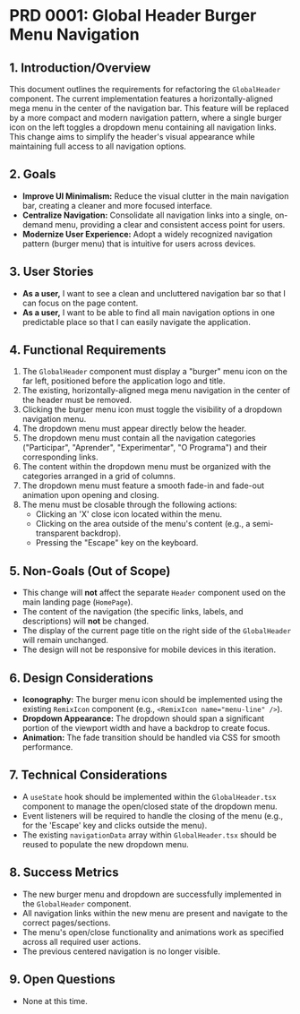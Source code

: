 # PRD 0001: Global Header Burger Menu Navigation

## 1. Introduction/Overview

This document outlines the requirements for refactoring the `GlobalHeader` component. The current implementation features a horizontally-aligned mega menu in the center of the navigation bar. This feature will be replaced by a more compact and modern navigation pattern, where a single burger icon on the left toggles a dropdown menu containing all navigation links. This change aims to simplify the header's visual appearance while maintaining full access to all navigation options.

## 2. Goals

*   **Improve UI Minimalism:** Reduce the visual clutter in the main navigation bar, creating a cleaner and more focused interface.
*   **Centralize Navigation:** Consolidate all navigation links into a single, on-demand menu, providing a clear and consistent access point for users.
*   **Modernize User Experience:** Adopt a widely recognized navigation pattern (burger menu) that is intuitive for users across devices.

## 3. User Stories

*   **As a user,** I want to see a clean and uncluttered navigation bar so that I can focus on the page content.
*   **As a user,** I want to be able to find all main navigation options in one predictable place so that I can easily navigate the application.

## 4. Functional Requirements

1.  The `GlobalHeader` component must display a "burger" menu icon on the far left, positioned before the application logo and title.
2.  The existing, horizontally-aligned mega menu navigation in the center of the header must be removed.
3.  Clicking the burger menu icon must toggle the visibility of a dropdown navigation menu.
4.  The dropdown menu must appear directly below the header.
5.  The dropdown menu must contain all the navigation categories ("Participar", "Aprender", "Experimentar", "O Programa") and their corresponding links.
6.  The content within the dropdown menu must be organized with the categories arranged in a grid of columns.
7.  The dropdown menu must feature a smooth fade-in and fade-out animation upon opening and closing.
8.  The menu must be closable through the following actions:
    *   Clicking an 'X' close icon located within the menu.
    *   Clicking on the area outside of the menu's content (e.g., a semi-transparent backdrop).
    *   Pressing the "Escape" key on the keyboard.

## 5. Non-Goals (Out of Scope)

*   This change will **not** affect the separate `Header` component used on the main landing page (`HomePage`).
*   The content of the navigation (the specific links, labels, and descriptions) will **not** be changed.
*   The display of the current page title on the right side of the `GlobalHeader` will remain unchanged.
*   The design will not be responsive for mobile devices in this iteration.

## 6. Design Considerations

*   **Iconography:** The burger menu icon should be implemented using the existing `RemixIcon` component (e.g., `<RemixIcon name="menu-line" />`).
*   **Dropdown Appearance:** The dropdown should span a significant portion of the viewport width and have a backdrop to create focus.
*   **Animation:** The fade transition should be handled via CSS for smooth performance.

## 7. Technical Considerations

*   A `useState` hook should be implemented within the `GlobalHeader.tsx` component to manage the open/closed state of the dropdown menu.
*   Event listeners will be required to handle the closing of the menu (e.g., for the 'Escape' key and clicks outside the menu).
*   The existing `navigationData` array within `GlobalHeader.tsx` should be reused to populate the new dropdown menu.

## 8. Success Metrics

*   The new burger menu and dropdown are successfully implemented in the `GlobalHeader` component.
*   All navigation links within the new menu are present and navigate to the correct pages/sections.
*   The menu's open/close functionality and animations work as specified across all required user actions.
*   The previous centered navigation is no longer visible.

## 9. Open Questions

*   None at this time.
